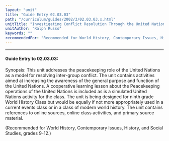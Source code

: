 ```yaml
---
layout: "unit"
title: "Guide Entry 02.03.03"
path: "/curriculum/guides/2002/3/02.03.03.x.html"
unitTitle: "Investigating Conflict Resolution Through the United Nations"
unitAuthor: "Ralph Russo"
keywords: ""
recommendedFor: "Recommended for World History, Contemporary Issues, History, and Social Studies, grades 9-12."
---
```

<body>
<hr/>
 <h4>
  Guide Entry to 02.03.03:
 </h4>
 <p>
  Synopsis: This unit addresses the peacekeeping role of the United Nations as a model for resolving inter-group conflict. The unit contains activities aimed at increasing the awareness of the general purpose and function of the United Nations. A cooperative learning lesson about the Peacekeeping operations of the United Nations is included as is a simulated United Nations activity for the class. The unit is being designed for ninth grade World History Class but would be equally if not more appropriately used in a current events class or in a class of modern world history. The unit contains references to online sources, online class activities, and primary source material.
 </p>
<p>
  (Recommended for World History, Contemporary Issues, History, and Social Studies, grades 9-12.)
 </p>

</body>